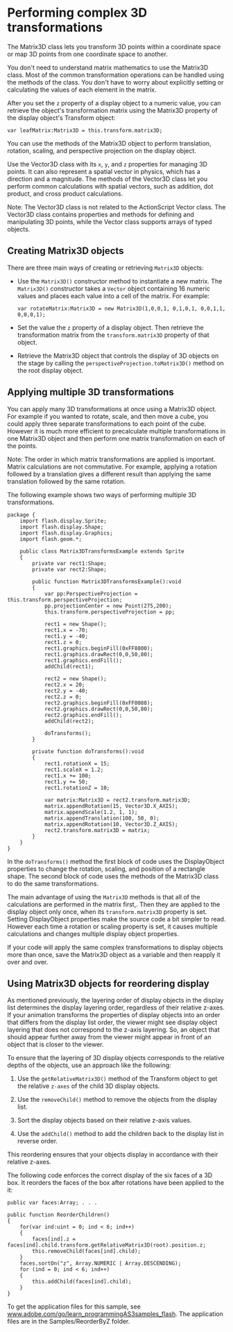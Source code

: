 # Performing complex 3D transformations

<div>

The Matrix3D class lets you transform 3D points within a coordinate space or map
3D points from one coordinate space to another.

You don't need to understand matrix mathematics to use the Matrix3D class. Most
of the common transformation operations can be handled using the methods of the
class. You don't have to worry about explicitly setting or calculating the
values of each element in the matrix.

After you set the `z` property of a display object to a numeric value, you can
retrieve the object's transformation matrix using the Matrix3D property of the
display object's Transform object:

<div>

    var leafMatrix:Matrix3D = this.transform.matrix3D;

</div>

You can use the methods of the Matrix3D object to perform translation, rotation,
scaling, and perspective projection on the display object.

Use the Vector3D class with its `x`, `y`, and `z` properties for managing 3D
points. It can also represent a spatial vector in physics, which has a direction
and a magnitude. The methods of the Vector3D class let you perform common
calculations with spatial vectors, such as addition, dot product, and cross
product calculations.

<div>

Note: The Vector3D class is not related to the ActionScript Vector class. The
Vector3D class contains properties and methods for defining and manipulating 3D
points, while the Vector class supports arrays of typed objects.

</div>

</div>

<div>

## Creating Matrix3D objects

<div>

There are three main ways of creating or retrieving `Matrix3D` objects:

- Use the `Matrix3D()` constructor method to instantiate a new matrix. The
  `Matrix3D()` constructor takes a `Vector` object containing 16 numeric values
  and places each value into a cell of the matrix. For example:

      var rotateMatrix:Matrix3D = new Matrix3D(1,0,0,1, 0,1,0,1, 0,0,1,1, 0,0,0,1);

- Set the value the `z` property of a display object. Then retrieve the
  transformation matrix from the `transform.matrix3D` property of that object.

- Retrieve the Matrix3D object that controls the display of 3D objects on the
  stage by calling the `perspectiveProjection.toMatrix3D()` method on the root
  display object.

</div>

</div>

<div>

## Applying multiple 3D transformations

<div>

You can apply many 3D transformations at once using a Matrix3D object. For
example if you wanted to rotate, scale, and then move a cube, you could apply
three separate transformations to each point of the cube. However it is much
more efficient to precalculate multiple transformations in one Matrix3D object
and then perform one matrix transformation on each of the points.

<div>

Note: The order in which matrix transformations are applied is important. Matrix
calculations are not commutative. For example, applying a rotation followed by a
translation gives a different result than applying the same translation followed
by the same rotation.

</div>

The following example shows two ways of performing multiple 3D transformations.

    package {
        import flash.display.Sprite;
        import flash.display.Shape;
        import flash.display.Graphics;
        import flash.geom.*;

        public class Matrix3DTransformsExample extends Sprite
        {
            private var rect1:Shape;
            private var rect2:Shape;

            public function Matrix3DTransformsExample():void
            {
                var pp:PerspectiveProjection = this.transform.perspectiveProjection;
                pp.projectionCenter = new Point(275,200);
                this.transform.perspectiveProjection = pp;

                rect1 = new Shape();
                rect1.x = -70;
                rect1.y = -40;
                rect1.z = 0;
                rect1.graphics.beginFill(0xFF8800);
                rect1.graphics.drawRect(0,0,50,80);
                rect1.graphics.endFill();
                addChild(rect1);

                rect2 = new Shape();
                rect2.x = 20;
                rect2.y = -40;
                rect2.z = 0;
                rect2.graphics.beginFill(0xFF0088);
                rect2.graphics.drawRect(0,0,50,80);
                rect2.graphics.endFill();
                addChild(rect2);

                doTransforms();
            }

            private function doTransforms():void
            {
                rect1.rotationX = 15;
                rect1.scaleX = 1.2;
                rect1.x += 100;
                rect1.y += 50;
                rect1.rotationZ = 10;

                var matrix:Matrix3D = rect2.transform.matrix3D;
                matrix.appendRotation(15, Vector3D.X_AXIS);
                matrix.appendScale(1.2, 1, 1);
                matrix.appendTranslation(100, 50, 0);
                matrix.appendRotation(10, Vector3D.Z_AXIS);
                rect2.transform.matrix3D = matrix;
            }
        }
    }

In the `doTransforms()` method the first block of code uses the DisplayObject
properties to change the rotation, scaling, and position of a rectangle shape.
The second block of code uses the methods of the Matrix3D class to do the same
transformations.

The main advantage of using the `Matrix3D` methods is that all of the
calculations are performed in the matrix first,. Then they are applied to the
display object only once, when its `transform.matrix3D` property is set. Setting
DisplayObject properties make the source code a bit simpler to read. However
each time a rotation or scaling property is set, it causes multiple calculations
and changes multiple display object properties.

If your code will apply the same complex transformations to display objects more
than once, save the Matrix3D object as a variable and then reapply it over and
over.

</div>

</div>

<div>

## Using Matrix3D objects for reordering display

<div>

As mentioned previously, the layering order of display objects in the display
list determines the display layering order, regardless of their relative z-axes.
If your animation transforms the properties of display objects into an order
that differs from the display list order, the viewer might see display object
layering that does not correspond to the z-axis layering. So, an object that
should appear further away from the viewer might appear in front of an object
that is closer to the viewer.

To ensure that the layering of 3D display objects corresponds to the relative
depths of the objects, use an approach like the following:

<div>

1.  Use the `getRelativeMatrix3D()` method of the Transform object to get the
    relative `z-axes` of the child 3D display objects.

2.  Use the `removeChild()` method to remove the objects from the display list.

3.  Sort the display objects based on their relative z-axis values.

4.  Use the `addChild()` method to add the children back to the display list in
    reverse order.

</div>

This reordering ensures that your objects display in accordance with their
relative z-axes.

The following code enforces the correct display of the six faces of a 3D box. It
reorders the faces of the box after rotations have been applied to the it:

<div>

    public var faces:Array; . . .

    public function ReorderChildren()
    {
        for(var ind:uint = 0; ind < 6; ind++)
        {
            faces[ind].z = faces[ind].child.transform.getRelativeMatrix3D(root).position.z;
            this.removeChild(faces[ind].child);
        }
        faces.sortOn("z", Array.NUMERIC | Array.DESCENDING);
        for (ind = 0; ind < 6; ind++)
        {
            this.addChild(faces[ind].child);
        }
    }

</div>

To get the application files for this sample, see
<a href="http://www.adobe.com/go/learn_programmingAS3samples_flash"
target="_self">www.adobe.com/go/learn_programmingAS3samples_flash</a>. The
application files are in the Samples/ReorderByZ folder.

</div>

</div>

<div>

<div>

</div>

</div>
